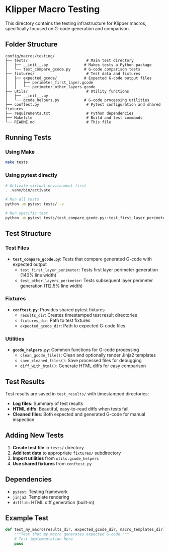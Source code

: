 # Klipper Macro Testing

This directory contains the testing infrastructure for Klipper macros, specifically focused on G-code generation and comparison.

## Folder Structure

```
config/macros/testing/
├── tests/                          # Main test directory
│   ├── __init__.py                # Makes tests a Python package
│   └── test_compare_gcode.py      # G-code comparison tests
├── fixtures/                       # Test data and fixtures
│   ├── expected_gcode/            # Expected G-code output files
│   │   ├── perimeter_first_layer.gcode
│   │   └── perimeter_other_layers.gcode
├── utils/                          # Utility functions
│   ├── __init__.py
│   └── gcode_helpers.py           # G-code processing utilities
├── conftest.py                     # Pytest configuration and shared fixtures
├── requirements.txt                # Python dependencies
├── Makefile                        # Build and test commands
└── README.md                       # This file
```

## Running Tests

### Using Make

```bash
make tests
```

### Using pytest directly

```bash
# Activate virtual environment first
. .venv/bin/activate

# Run all tests
python -m pytest tests/ -v

# Run specific test
python -m pytest tests/test_compare_gcode.py::test_first_layer_perimeter -v
```

## Test Structure

### Test Files

- **`test_compare_gcode.py`**: Tests that compare generated G-code with expected output
  - `test_first_layer_perimeter`: Tests first layer perimeter generation (140% line width)
  - `test_other_layers_perimeter`: Tests subsequent layer perimeter generation (112.5% line width)

### Fixtures

- **`conftest.py`**: Provides shared pytest fixtures
  - `results_dir`: Creates timestamped test result directories
  - `fixtures_dir`: Path to test fixtures
  - `expected_gcode_dir`: Path to expected G-code files

### Utilities

- **`gcode_helpers.py`**: Common functions for G-code processing
  - `clean_gcode_file()`: Clean and optionally render Jinja2 templates
  - `save_cleaned_files()`: Save processed files for debugging
  - `diff_with_html()`: Generate HTML diffs for easy comparison

## Test Results

Test results are saved in `test_results/` with timestamped directories:

- **Log files**: Summary of test results
- **HTML diffs**: Beautiful, easy-to-read diffs when tests fail
- **Cleaned files**: Both expected and generated G-code for manual inspection

## Adding New Tests

1. **Create test file** in `tests/` directory
2. **Add test data** to appropriate `fixtures/` subdirectory
3. **Import utilities** from `utils.gcode_helpers`
4. **Use shared fixtures** from `conftest.py`

## Dependencies

- `pytest`: Testing framework
- `jinja2`: Template rendering
- `difflib`: HTML diff generation (built-in)

## Example Test

```python
def test_my_macro(results_dir, expected_gcode_dir, macro_templates_dir):
    """Test that my macro generates expected G-code."""
    # Test implementation here
    pass
```
